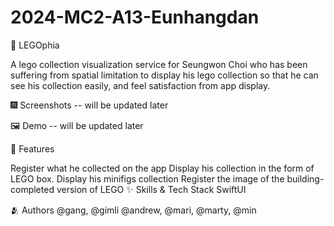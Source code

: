 # 2024-MC2-A13-Eunhangdan

📱 LEGOphia

A lego collection visualization service for Seungwon Choi who has been suffering from spatial limitation to display his lego collection so that he can see his collection easily, and feel satisfaction from app display.

🎆 Screenshots -- will be updated later

🖼️ Demo -- will be updated later

📌 Features

Register what he collected on the app
Display his collection in the form of LEGO box.
Display his minifigs collection
Register the image of the building-completed version of LEGO
✨ Skills & Tech Stack SwiftUI

🫂 Authors @gang, @gimli @andrew, @mari, @marty, @min
